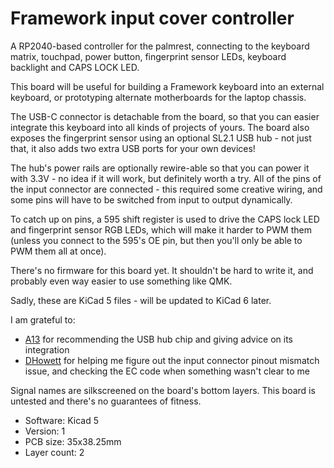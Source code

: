 # Framework input cover controller

A RP2040-based controller for the palmrest, connecting to the keyboard matrix,
touchpad, power button, fingerprint sensor LEDs, keyboard backlight and CAPS LOCK LED.

This board will be useful for building a Framework keyboard into an external keyboard,
or prototyping alternate motherboards for the laptop chassis.

The USB-C connector is detachable from the board, so that you can easier integrate
this keyboard into all kinds of projects of yours.
The board also exposes the fingerprint sensor using an optional SL2.1 USB hub - 
not just that, it also adds two extra USB ports for your own devices!

The hub's power rails are optionally rewire-able so that you can power it with 3.3V - 
no idea if it will work, but definitely worth a try.
All of the pins of the input connector are connected - this required some creative
wiring, and some pins will have to be switched from input to output dynamically.

To catch up on pins, a 595 shift register is used to drive the CAPS lock LED
and fingerprint sensor RGB LEDs, which will make it harder to PWM them
(unless you connect to the 595's OE pin, but then you'll only be able to PWM
them all at once).

There's no firmware for this board yet. It shouldn't be hard to write it,
and probably even way easier to use something like QMK.

Sadly, these are KiCad 5 files - will be updated to KiCad 6 later.

I am grateful to:
- [A13](https://twitter.com/sad_electronics) for recommending the USB hub chip and
giving advice on its integration
- [DHowett](https://www.howett.net/) for helping me figure out the input connector
pinout mismatch issue, and checking the EC code when something wasn't clear to me

Signal names are silkscreened on the board's bottom layers.
This board is untested and there's no guarantees of fitness.

- Software: Kicad 5
- Version: 1
- PCB size: 35x38.25mm
- Layer count: 2
